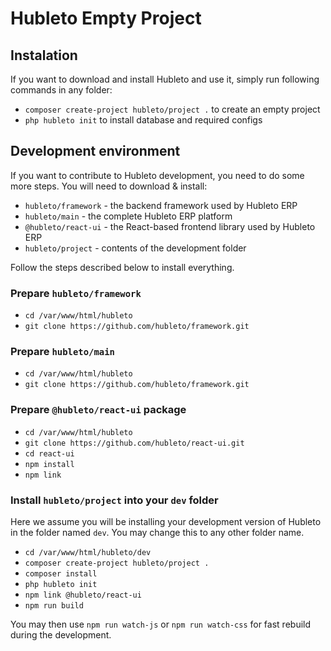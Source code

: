 # Hubleto Empty Project

## Instalation

If you want to download and install Hubleto and use it, simply run following commands in any folder:

  * `composer create-project hubleto/project .` to create an empty project
  * `php hubleto init` to install database and required configs

## Development environment

If you want to contribute to Hubleto development, you need to do some more steps. You will need to download & install:

  * `hubleto/framework` - the backend framework used by Hubleto ERP
  * `hubleto/main` - the complete Hubleto ERP platform
  * `@hubleto/react-ui` - the React-based frontend library used by Hubleto ERP
  * `hubleto/project` - contents of the development folder

Follow the steps described below to install everything.

### Prepare `hubleto/framework`

  * `cd /var/www/html/hubleto`
  * `git clone https://github.com/hubleto/framework.git`

### Prepare `hubleto/main`

  * `cd /var/www/html/hubleto`
  * `git clone https://github.com/hubleto/framework.git`

### Prepare `@hubleto/react-ui` package

  * `cd /var/www/html/hubleto`
  * `git clone https://github.com/hubleto/react-ui.git`
  * `cd react-ui`
  * `npm install`
  * `npm link`

### Install `hubleto/project` into your `dev` folder

Here we assume you will be installing your development version of Hubleto in the folder named `dev`. You may change this to any other folder name.

  * `cd /var/www/html/hubleto/dev`
  * `composer create-project hubleto/project .`
  * `composer install`
  * `php hubleto init`
  * `npm link @hubleto/react-ui`
  * `npm run build`

You may then use `npm run watch-js` or `npm run watch-css` for fast rebuild during the development.